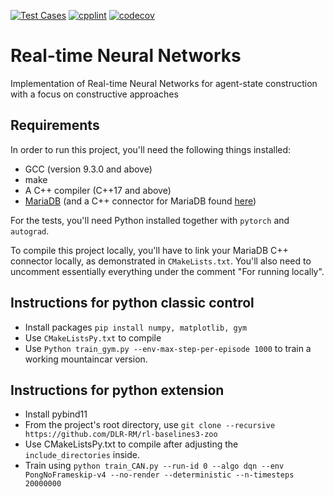 [![Test Cases](https://github.com/khurramjaved96/continually-adapting-networks/actions/workflows/cmake.yml/badge.svg?branch=step_size_adaptation&event=push)](https://github.com/khurramjaved96/continually-adapting-networks/actions/workflows/cmake.yml) [![cpplint](https://github.com/khurramjaved96/continually-adapting-networks/actions/workflows/cpplint.yml/badge.svg?event=push)](https://github.com/khurramjaved96/real-time-networks/actions/workflows/cpplint.yml) [![codecov](https://codecov.io/gh/khurramjaved96/real-time-networks/branch/development/graph/badge.svg?token=3YDYPKYSKO)](https://codecov.io/gh/khurramjaved96/real-time-networks)

# Real-time Neural Networks
Implementation of Real-time Neural Networks for agent-state construction with a focus on constructive approaches

## Requirements
In order to run this project, you'll need the following things installed:
* GCC (version 9.3.0 and above)
* make
* A C++ compiler (C++17 and above)
* [MariaDB](https://mariadb.com/kb/en/getting-installing-and-upgrading-mariadb/) (and a C++ connector for MariaDB
  found [here](https://mariadb.com/kb/en/mariadb-connector-c/))
  
For the tests, you'll need Python installed together with `pytorch` and `autograd`.

To compile this project locally, you'll have to link your MariaDB C++ connector locally, as demonstrated
in `CMakeLists.txt`. You'll also need to uncomment essentially everything under the 
comment "For running locally".

## Instructions for python classic control
* Install packages `pip install numpy, matplotlib, gym`
* Use `CMakeListsPy.txt` to compile
* Use `Python train_gym.py --env-max-step-per-episode 1000` to train
  a working mountaincar version.

## Instructions for python extension
* Install pybind11
* From the project's root directory, use `git clone --recursive https://github.com/DLR-RM/rl-baselines3-zoo`
* Use CMakeListsPy.txt to compile after adjusting the `include_directories` inside.
* Train using `python train_CAN.py --run-id 0 --algo dqn --env PongNoFrameskip-v4 --no-render --deterministic --n-timesteps 20000000`
